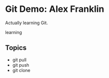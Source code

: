 # Git Demo: Alex Franklin
Actually learning Git.

learning 

## Topics
- git pull
- git push
- git clone
